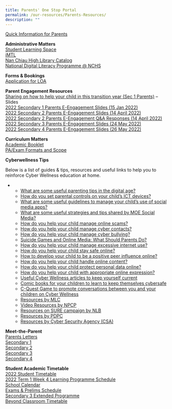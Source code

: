 ```yaml
---
title: Parents' One Stop Portal
permalink: /our-resources/Parents-Resources/
description: ""
---
```

[Quick Information for Parents](https://sites.google.com/moe.edu.sg/nchs-parents/home)

**Administrative Matters**<br>
[Student Learning Space](https://learning.moe.edu.sg/)  
[iMTL](https://imtl.moe.edu.sg/)  
[Nan Chiau High Library Catalog](https://nanchiauhigh.spydus.com.sg/)  
[National Digital Literacy Programme @ NCHS](http://go.gov.sg/nchs-ndlp)

**Forms & Bookings**<br>
[Application for LOA](https://go.gov.sg/nchs-loa)

**Parent Engagement Resources**<br>
[Sharing on how to help your child in this transition year (Sec 1 Parents)](https://drive.google.com/file/d/1AERpSAZwgNOk9a0P7HAHbU4qiRcztz2M/view) – Slides<br>[2022 Secondary 1 Parents E-Engagement Slides (15 Jan 2022)](https://drive.google.com/file/d/1Y9kpVSqbtMFcZSMZnZWqlqsG5CyygsOF/view?usp=sharing)  
[2022 Secondary 2 Parents E-Engagement Slides (14 April 2022)](https://drive.google.com/file/d/1oBCT8dvSuoqTVjha17iTJyrD_kdJH4Hn/view)  
[2022 Secondary 2 Parents E-Engagement Q&A Responses (14 April 2022)](https://drive.google.com/drive/folders/1tCQWVeImVf-iC71x0MIs_7Uys9btX51t)  
[2022 Secondary 3 Parents E-Engagement Slides (24 May 2022)](https://drive.google.com/file/d/1hiSF6rVbTrf9kbYa6x_rMGDNrad4qYPv/view?usp=sharing)  
[2022 Secondary 4 Parents E-Engagement Slides (26 May 2022)](https://drive.google.com/file/d/1V5-xTKsaDvCc23zJP9a_qde0874REHi1/view?usp=sharing)

**Curriculum Matters**<br>
[Academic Booklet](https://drive.google.com/drive/folders/1-u9xunjUbfXWFHhldfQLP0fJmpUIXjzz?usp=sharing)  
[PA/Exam Formats and Scope](https://drive.google.com/drive/u/1/folders/1fQWE3i8efqnjzatOy_LkVhLQIbqyRpJy)

**Cyberwellness Tips**

Below is a list of guides & tips, resources and useful links to help you to reinforce Cyber Wellness education at home.

*   *   [What are some useful parenting tips in the digital age?](https://ictconnection.moe.edu.sg/cyber-wellness/for-parents/guides-and-tips/parenting-tips)
    *   [How do you set parental controls on your child’s ICT devices?](https://ictconnection.moe.edu.sg/cyber-wellness/for-parents/guides-and-tips/parental-controls)
    *   [What are some useful guidelines to manage your child’s use of social media apps?](https://ictconnection.moe.edu.sg/cyber-wellness/for-parents/guides-and-tips/social-media-guidelines)
    *   [What are some useful strategies and tips shared by MOE Social Media?](https://ictconnection.moe.edu.sg/cyber-wellness/for-parents/guides-and-tips/social-media-posts)
    *   [How do you help your child manage online scams?](https://ictconnection.moe.edu.sg/cyber-wellness/for-parents/guides-and-tips/helping-your-child-manage-online-scams)
    *   [How do you help your child manage cyber contacts?](https://ictconnection.moe.edu.sg/cyber-wellness/for-parents/guides-and-tips/helping-your-child-manage-cyber-contacts)
    *   [How do you help your child manage cyber bullying?](https://ictconnection.moe.edu.sg/cyber-wellness/for-parents/guides-and-tips/helping-your-child-manage-cyber-bullying)
    *   [Suicide Games and Online Media: What Should Parents Do?](https://www.schoolbag.sg/story/suicide-games-and-online-media-what-should-parents-do)
    *   [How do you help your child manage excessive internet use?](https://ictconnection.moe.edu.sg/cyber-wellness/for-parents/guides-and-tips/helping-your-child-manage-excessive-internet-use)
    *   [How do you help your child stay safe online?](https://ictconnection.moe.edu.sg/cyber-wellness/for-parents/guides-and-tips/helping-your-child-stay-safe-online)
    *   [How to develop your child to be a positive peer influence online?](https://ictconnection.moe.edu.sg/cyber-wellness/for-parents/guides-and-tips/developing-your-child-to-be-a-positive-peer-influence-online)
    *   [How do you help your child handle online content?](https://ictconnection.moe.edu.sg/cyber-wellness/for-parents/guides-and-tips/helping-your-child-handle-online-content)
    *   [How do you help your child protect personal data online?](https://ictconnection.moe.edu.sg/cyber-wellness/for-parents/guides-and-tips/how-do-you-help-your-child-protect-personal-data-online)
    *   [How do you help your child with appropriate online expression?](https://ictconnection.moe.edu.sg/cyber-wellness/for-parents/guides-and-tips/how-do-you-help-your-child-with-appropriate-online-expression)
    *   [Useful Cyber Wellness articles to keep yourself current](https://ictconnection.moe.edu.sg/cyber-wellness/for-parents/resources/cyber-wellness-articles)
    *   [Comic books for your children to learn to keep themselves cybersafe](https://ictconnection.moe.edu.sg/cyber-wellness/for-parents/resources/comic-books)
    *   [C-Quest Game to promote conversations between you and your children on Cyber Wellness](https://ictconnection.moe.edu.sg/cyber-wellness/for-parents/resources/c-quest)
    *   [Resources by MLC](http://www.medialiteracycouncil.sg/Resources/Pages/parents.aspx)
    *   [Video Resources by NPCP](http://www.scamalert.sg/resources/videos)
    *   [Resources on SURE campaign by NLB](http://www.nlb.gov.sg/sure/)
    *   [Resources by PDPC](https://www.pdpc.gov.sg/resources/for-individuals)
    *   [Resources by Cyber Security Agency (CSA)](https://www.csa.gov.sg/gosafeonline)


**Meet-the-Parent**<br>
[Parents Letters](https://drive.google.com/drive/folders/0B0NLoi7jhnNmcUkxUkRrUlNoZ00?usp=sharing)  
[Secondary 1](https://drive.google.com/drive/folders/1lTjk_GqX5_KCCwMdGAoD3E6WNmep7S2F?usp=sharing)  
[Secondary 2](https://drive.google.com/drive/folders/1zBy3zTraW6izEZZn-rd8rAX48X6f5p46?usp=sharing)  
[Secondary 3](https://drive.google.com/drive/folders/15wvThnU2JtsfcrwCHH7YxrYJ2x1RIbYZ?usp=sharing)  
[Secondary 4](https://drive.google.com/drive/folders/1Au3HRa0_d1-9RnNsMNigz8ZrayXyX8Jq?usp=sharing)

**Student Academic Timetable**<br>
[2022 Student Timetable](https://drive.google.com/drive/folders/1aGZqASMNs0pPdVXJOFMi1S0Z49QRWh58?usp=sharing)  
[2022 Term 1 Week 4 Learning Programme Schedule](https://docs.google.com/spreadsheets/d/1HHe3aKOZFwuqPL6efOvR4PU2G4WXWnjALvjIvkM7MCw/edit?usp=sharing)  
[School Calendar](https://www-nanchiauhigh-moe-edu-sg-admin.cwp.sg/nchs/calendar)  
[Exams & Prelims Schedule](https://drive.google.com/folderview?id=0B0NLoi7jhnNmNTFPaVYwV004YmM&usp=sharing)  
[Secondary 3 Extended Programme](https://drive.google.com/drive/folders/0B0NLoi7jhnNmeTF4TWhTX1hWTjQ?usp=sharing)  
[Beyond Classroom Timetable](https://drive.google.com/drive/folders/0B0NLoi7jhnNmVXI4RnhDN1NvNEk?usp=sharing)